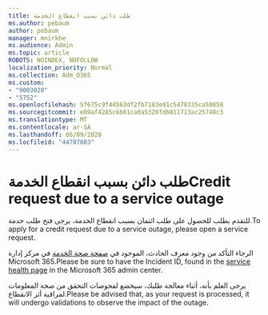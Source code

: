 ```yaml
---
title: طلب دائن بسبب انقطاع الخدمة
ms.author: pebaum
author: pebaum
manager: mnirkhe
ms.audience: Admin
ms.topic: article
ROBOTS: NOINDEX, NOFOLLOW
localization_priority: Normal
ms.collection: Adm_O365
ms.custom:
- "9003020"
- "5752"
ms.openlocfilehash: 5f675c9f44563df2fb7183e91c5478335ca58058
ms.sourcegitcommit: e09af4285c6b81ca0a5320fdb811713ac25748c3
ms.translationtype: MT
ms.contentlocale: ar-SA
ms.lasthandoff: 06/09/2020
ms.locfileid: "44707603"
---
```

# <a name="credit-request-due-to-a-service-outage"></a><span data-ttu-id="acf72-102">طلب دائن بسبب انقطاع الخدمة</span><span class="sxs-lookup"><span data-stu-id="acf72-102">Credit request due to a service outage</span></span>

<span data-ttu-id="acf72-103">للتقدم بطلب للحصول على طلب ائتمان بسبب انقطاع الخدمة، يرجى فتح طلب خدمة.</span><span class="sxs-lookup"><span data-stu-id="acf72-103">To apply for a credit request due to a service outage, please open a service request.</span></span>

<span data-ttu-id="acf72-104">الرجاء التأكد من وجود معرف الحادث، الموجود في [صفحة صحة الخدمة](https://docs.microsoft.com/office365/enterprise/view-service-health) في مركز إدارة Microsoft 365.</span><span class="sxs-lookup"><span data-stu-id="acf72-104">Please be sure to have the Incident ID, found in the [service health page](https://docs.microsoft.com/office365/enterprise/view-service-health) in the Microsoft 365 admin center.</span></span>

<span data-ttu-id="acf72-105">يرجى العلم بأنه، أثناء معالجة طلبك، سيخضع لفحوصات التحقق من صحة المعلومات لمراقبة أثر الانقطاع.</span><span class="sxs-lookup"><span data-stu-id="acf72-105">Please be advised that, as your request is processed, it will undergo validations to observe the impact of the outage.</span></span>
